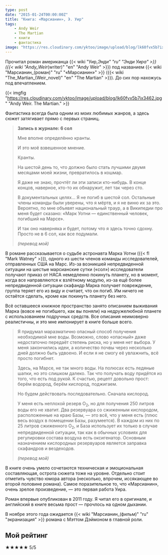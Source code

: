 ```yaml
---
type: post
date: "2015-01-24T00:00:00Z"
title: "Книга: «Марсианин», Э. Уир"
tags:
    - Andy Weir
    - The Martian
    - книги
    - фантастика
image: "https://res.cloudinary.com/yktoo/image/upload/blog/lk60fvx5b7ix3462.jpg"
---
```


Прочитал роман американца {{< wiki "Уир,_Энди" "ru" "Энди Уира" >}} ({{< wiki "Andy_Weir_(writer)" "en" "Andy Weir" >}}) под названием {{< wiki "Марсианин_(роман)" "ru" "«Марсианин»" >}} ({{< wiki "The_Martian_(Weir_novel)" "en" "The Martian" >}}). До сих пор нахожусь под впечатлением.

{{< imgfig "https://res.cloudinary.com/yktoo/image/upload/blog/lk60fvx5b7ix3462.jpg" "Andy Weir. The Martian." >}}

Фантастика всегда была одним из моих любимых жанров, а здесь сюжет затягивает прямо с первых страниц.

<!--more-->

> **Запись в журнале: 6 сол**
>
> Мне вполне определённо кранты.
>
> И это моё взвешенное мнение.
>
> Кранты.
>
> На шестой день то, что должно было стать лучшими двумя месяцами моей жизни, превратилось в кошмар.
>
> Я даже не знаю, прочтёт ли эти записи кто-нибудь. В конце концов, наверное, кто-то их обнаружит, лет так через сто.
>
> В документальных целях… Я не погиб в шестой сол. Остальные члены команды были уверены, что я мёртв, и я не виню их за это. Вероятно, по мне объявят национальный траур, а в Википедии про меня будет сказано: «Марк Уотни — единственный человек, погибший на Марсе».
>
> И так оно наверняка и будет, потому что я здесь точно сдохну. Просто не в 6 сол, как все подумали.
>
> *(перевод мой)*

В романе рассказывается о судьбе астронавта Марка Уотни ({{< fl "Mark Watney" >}}), одного из шести членов команды исследователей, отправленных США на Марс. Из-за возникшей непредвиденной ситуации на шестые марсианские сутки («сол») исследователи получают приказ от НАСА немедленно покинуть планету, но в момент, когда все направляются к взлётному модулю, из-за ещё более непредвиденной ситуации скафандр Марка получает повреждение, группа теряет его из виду и считает, что он погиб. Им ничего не остаётся сделать, кроме как покинуть планету без него.

Всё оставшееся книжное пространство занято описанием выживания Марка (вовсе не погибшего, как вы поняли) на недружелюбной планете с использованием подручных средств. Все описания неимоверно реалистичны, и это мне импонирует в книге больше всего.

> Я придумал маразматично опасный способ получения необходимой мне воды. Возможно, слово «опасный» даже недостаточно передаёт степень риска, но у меня нет выбора. У меня закончились идеи, а количество почвы через несколько дней должно быть удвоено. И если я не смогу её увлажнить, всё просто погибнет.
>
> Здесь, на Марсе, не так много воды. На полюсах есть ледяные шапки, но это слишком далеко. Так что получать воду придётся из того, что есть под рукой. К счастью, рецепт довольно прост: берём водород, берём кислород, поджигаем.
>
> Но будем действовать последовательно. Сначала кислород.
>
> У меня есть неплохой резерв O<sub>2</sub>, но для получения 250 литров воды его не хватит. Два резервуара со сжиженным кислородом, расположенные на краю Базы, — это всё, что у меня есть (плюс весь воздух в помещении Базы, разумеется). В каждом из них по 25 литров сжиженного O<sub>2</sub>, и База использует их только в случае непредвиденной ситуации, так как в обычных условиях для регулировки состава воздуха есть оксигенатор. Основным назначением кислородных резервуаров является заправка скафандров и вездеходов.
>
> *(перевод мой)*

В книге очень умело сочетаются техническая и эмоциональная составляющая, острота сюжета тоже на уровне. Отдельно стоит отметить чувство юмора автора (несколько, впрочем, иссякающее во второй половине романа). Самое поразительное то, что «Марсианин», очень зрелое произведение, — это первая работа Уира.

Роман впервые опубликован в 2011 году. Я читал его в оригинале, и английский в книге весьма прост — прочлось на одном дыхании.

В ноябре этого года ожидается {{< wiki "Марсианин_(фильм)" "ru" "экранизация" >}} романа с Мэттом Дэймоном в главной роли.

## Мой рейтинг

★★★★★ 5/5
